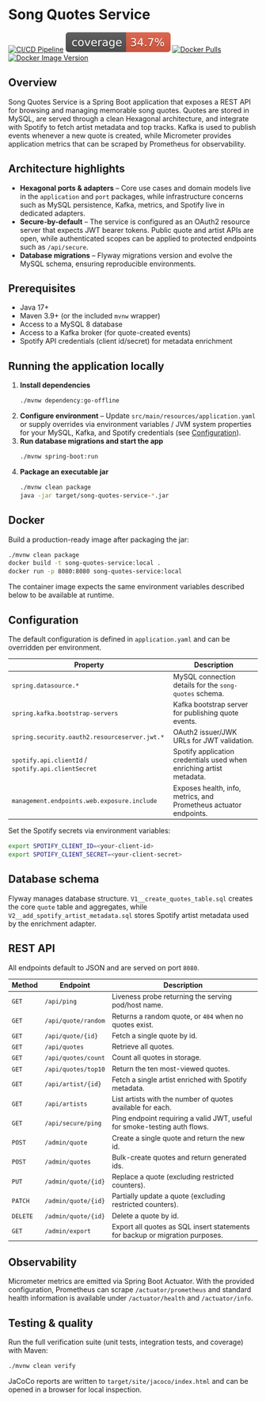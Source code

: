 # Song Quotes Service

[![CI/CD Pipeline](https://github.com/xavelo/song-quotes-service/actions/workflows/ci.yaml/badge.svg)](https://github.com/xavelo/song-quotes-service/actions/workflows/ci.yaml)
[![Coverage](.github/badges/jacoco.svg)](https://github.com/xavelo/song-quotes-service/actions/workflows/ci.yaml)
[![Docker Pulls](https://img.shields.io/docker/pulls/xavelo/song-quotes-service)](https://hub.docker.com/r/xavelo/song-quotes-service)
[![Docker Image Version](https://img.shields.io/docker/v/xavelo/song-quotes-service?sort=semver)](https://hub.docker.com/r/xavelo/song-quotes-service/tags)

## Overview

Song Quotes Service is a Spring Boot application that exposes a REST API for
browsing and managing memorable song quotes. Quotes are stored in MySQL, are
served through a clean Hexagonal architecture, and integrate with Spotify to
fetch artist metadata and top tracks. Kafka is used to publish events whenever a
new quote is created, while Micrometer provides application metrics that can be
scraped by Prometheus for observability.

## Architecture highlights

* **Hexagonal ports & adapters** – Core use cases and domain models live in the
  `application` and `port` packages, while infrastructure concerns such as MySQL
  persistence, Kafka, metrics, and Spotify live in dedicated adapters.
* **Secure-by-default** – The service is configured as an OAuth2 resource server
  that expects JWT bearer tokens. Public quote and artist APIs are open, while
  authenticated scopes can be applied to protected endpoints such as `/api/secure`.
* **Database migrations** – Flyway migrations version and evolve the MySQL
  schema, ensuring reproducible environments.

## Prerequisites

* Java 17+
* Maven 3.9+ (or the included `mvnw` wrapper)
* Access to a MySQL 8 database
* Access to a Kafka broker (for quote-created events)
* Spotify API credentials (client id/secret) for metadata enrichment

## Running the application locally

1. **Install dependencies**
   ```bash
   ./mvnw dependency:go-offline
   ```
2. **Configure environment** – Update `src/main/resources/application.yaml` or
   supply overrides via environment variables / JVM system properties for your
   MySQL, Kafka, and Spotify credentials (see [Configuration](#configuration)).
3. **Run database migrations and start the app**
   ```bash
   ./mvnw spring-boot:run
   ```
4. **Package an executable jar**
   ```bash
   ./mvnw clean package
   java -jar target/song-quotes-service-*.jar
   ```

## Docker

Build a production-ready image after packaging the jar:

```bash
./mvnw clean package
docker build -t song-quotes-service:local .
docker run -p 8080:8080 song-quotes-service:local
```

The container image expects the same environment variables described below to be
available at runtime.

## Configuration

The default configuration is defined in `application.yaml` and can be overridden
per environment.

| Property | Description |
| --- | --- |
| `spring.datasource.*` | MySQL connection details for the `song-quotes` schema. |
| `spring.kafka.bootstrap-servers` | Kafka bootstrap server for publishing quote events. |
| `spring.security.oauth2.resourceserver.jwt.*` | OAuth2 issuer/JWK URLs for JWT validation. |
| `spotify.api.clientId` / `spotify.api.clientSecret` | Spotify application credentials used when enriching artist metadata. |
| `management.endpoints.web.exposure.include` | Exposes health, info, metrics, and Prometheus actuator endpoints. |

Set the Spotify secrets via environment variables:

```bash
export SPOTIFY_CLIENT_ID=<your-client-id>
export SPOTIFY_CLIENT_SECRET=<your-client-secret>
```

## Database schema

Flyway manages database structure. `V1__create_quotes_table.sql` creates the core
`quote` table and aggregates, while `V2__add_spotify_artist_metadata.sql` stores
Spotify artist metadata used by the enrichment adapter.

## REST API

All endpoints default to JSON and are served on port `8080`.

| Method | Endpoint | Description |
| --- | --- | --- |
| `GET` | `/api/ping` | Liveness probe returning the serving pod/host name. |
| `GET` | `/api/quote/random` | Returns a random quote, or `404` when no quotes exist. |
| `GET` | `/api/quote/{id}` | Fetch a single quote by id. |
| `GET` | `/api/quotes` | Retrieve all quotes. |
| `GET` | `/api/quotes/count` | Count all quotes in storage. |
| `GET` | `/api/quotes/top10` | Return the ten most-viewed quotes. |
| `GET` | `/api/artist/{id}` | Fetch a single artist enriched with Spotify metadata. |
| `GET` | `/api/artists` | List artists with the number of quotes available for each. |
| `GET` | `/api/secure/ping` | Ping endpoint requiring a valid JWT, useful for smoke-testing auth flows. |
| `POST` | `/admin/quote` | Create a single quote and return the new id. |
| `POST` | `/admin/quotes` | Bulk-create quotes and return generated ids. |
| `PUT` | `/admin/quote/{id}` | Replace a quote (excluding restricted counters). |
| `PATCH` | `/admin/quote/{id}` | Partially update a quote (excluding restricted counters). |
| `DELETE` | `/admin/quote/{id}` | Delete a quote by id. |
| `GET` | `/admin/export` | Export all quotes as SQL insert statements for backup or migration purposes. |

## Observability

Micrometer metrics are emitted via Spring Boot Actuator. With the provided
configuration, Prometheus can scrape `/actuator/prometheus` and standard health
information is available under `/actuator/health` and `/actuator/info`.

## Testing & quality

Run the full verification suite (unit tests, integration tests, and coverage)
with Maven:

```bash
./mvnw clean verify
```

JaCoCo reports are written to `target/site/jacoco/index.html` and can be opened
in a browser for local inspection.
